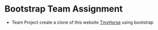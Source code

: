 # Bootstrap Team Assignment

- Team Project
  create a clone of this website [TinyHorse](https://tinyhorse.ca/) using bootstrap
